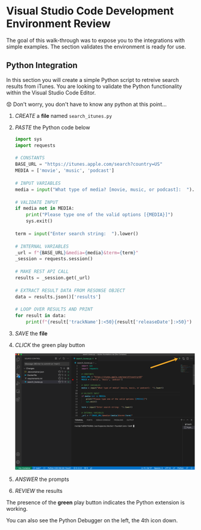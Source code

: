 # Visual Studio Code Development Environment Review

The goal of this walk-through was to expose you to the integrations with simple examples.  The section validates the environment is ready for use.

## Python Integration

In this section you will create a simple Python script to retreive search results from iTunes.  You are looking to validate the Python functionality within the Visual Studio Code Editor.

:worried: Don't worry, you don't have to know any python at this point...

1. *CREATE* a **file** named `search_itunes.py`
2. *PASTE* the Python code below

    ```python
    import sys
    import requests

    # CONSTANTS
    BASE_URL = "https://itunes.apple.com/search?country=US"
    MEDIA = ['movie', 'music', 'podcast']

    # INPUT VARIABLES
    media = input("What type of media? [movie, music, or podcast]:  ").lower()

    # VALIDATE INPUT
    if media not in MEDIA:
        print("Please type one of the valid options [{MEDIA}]")
        sys.exit()

    term = input("Enter search string:  ").lower()

    # INTERNAL VARIABLES
    _url = f"{BASE_URL}&media={media}&term={term}"
    _session = requests.session()

    # MAKE REST API CALL
    results = _session.get(_url)

    # EXTRACT RESULT DATA FROM RESONSE OBJECT
    data = results.json()['results']

    # LOOP OVER RESULTS AND PRINT
    for result in data:
        print(f"{result['trackName']:<50}{result['releaseDate']:>50}")


    ```

3. *SAVE* the **file**

4. *CLICK* the green play button

   ![Run Python](../images/run-python.png)

5. *ANSWER* the prompts

6. *REVIEW* the results

The presence of the **green** play button indicates the Python extension is working.

You can also see the Python Debugger on the left, the 4th icon down.
